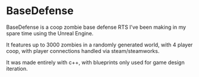 # BaseDefense
BaseDefense is a coop zombie base defense RTS I’ve been making in my spare time using the Unreal Engine.

It features up to 3000 zombies in a randomly generated world, with 4 player coop, with player connections handled via steam/steamworks.

It was made entirely with c++, with blueprints only used for game design iteration.
